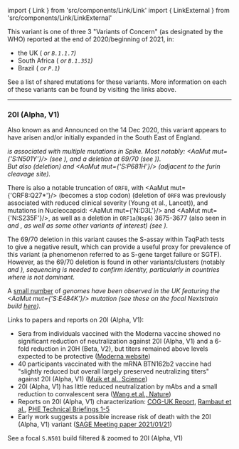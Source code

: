 import { Link } from 'src/components/Link/Link'
import { LinkExternal } from 'src/components/Link/LinkExternal'

<!-- ## Mutation Information

- <Mut mut="S:N501"/> has appeared multiple times independently: each can be associated with different accompanying mutations
- Amino-acid changes are <AaMut mut={'S:N501Y'}/> (nucleotide mutation <NucMut mut={'A23063T'}/>), <AaMut mut={'S:N501T'}/> (nucleotide mutation <NucMut mut={'A23064C'}/>), and <AaMut mut={'S:N501S'}/> (nucleotide mutation <NucMut mut={'A23064G'}/>) -->

This variant is one of three 3 "Variants of Concern" (as designated by the WHO) reported at the end of 2020/beginning of 2021, in:
- the UK (<Var name="20I (Alpha, V1)" prefix=""/> or `B.1.1.7`)
- South Africa (<Var name="20H (Beta, V2)" prefix=""/> or `B.1.351`)
- Brazil ( <Var name="20J (Gamma, V3)" prefix=""/> or `P.1`)

See a <Link href="/shared-mutations">list of shared mutations</Link> for these variants. More information on each of these variants can be found by visiting the links above.

---

### 20I (Alpha, V1)
Also known as <Lin name="B.1.1.7" /> and <Who name="Alpha" />
Announced on the 14 Dec 2020, this variant appears to have arisen and/or initially expanded in the South East of England.

<Var name="20I (Alpha, V1)"/> is associated with multiple mutations in Spike. Most notably: <AaMut mut={'S:N501Y'}/> (see <Mut name="S:N501"/>), and a deletion at 69/70 (see <Mut name="S:H69-"/>)). <br/>
But also <Mut name="S:Y144-"/> (deletion) and <AaMut mut={'S:P681H'}/> (adjacent to the furin cleavage site).

There is also a notable truncation of <code>ORF8</code>, with <AaMut mut={'ORF8:Q27*'}/> (becomes a stop codon) (deletion of <code>ORF8</code> was previously associated with reduced clinical severity (<LinkExternal href="https://www.thelancet.com/article/S0140-6736(20)31757-8/fulltext">Young et al., Lancet</LinkExternal>)), and mutations in Nucleocapsid: <AaMut mut={'N:D3L'}/> and <AaMut mut={'N:S235F'}/>, as well as a deletion in <code>ORF1a</code>(<code>Nsp6</code>) 3675-3677 (also seen in <Var name="20H (Beta, V2)" prefix=""/> and <Var name="20J (Gamma, V3)" prefix=""/>, as well as some other variants of interest) (see <Mut name="ORF1a:S3675"/>).

The 69/70 deletion in this variant causes the S-assay within TaqPath tests to give a negative result, which can provide a useful proxy for prevalence of this variant (a phenomenon referred to as S-gene target failure or SGTF). However, as the 69/70 deletion is found in other variants/clusters (notably <Var name="20A/S:439K"/> and <Mut name="S:Y453F"/>), sequencing is needed to confirm identity, particularly in countries where <Var name="20I (Alpha, V1)" prefix=""/> is not dominant. 

A [small number](https://assets.publishing.service.gov.uk/government/uploads/system/uploads/attachment_data/file/957504/Variant_of_Concern_VOC_202012_01_Technical_Briefing_5_England.pdf) of <Var name="20I (Alpha, V1)" prefix=""/> genomes have been observed in the UK featuring the <AaMut mut={'S:E484K'}/> mutation (see these on the focal <Mut name="S:E484"/> Nextstrain build [here](https://nextstrain.org/groups/neherlab/ncov/S.E484?c=gt-S_484&gt=S.484K&label=clade:20I%20%28Alpha,%20V1%29)). 

Links to papers and reports on 20I (Alpha, V1):
- Sera from individuals vaccined with the Moderna vaccine showed no significant reduction of neutralization against 20I (Alpha, V1) and a 6-fold reduction in 20H (Beta, V2), but titers remained above levels expected to be protective ([Moderna website](https://investors.modernatx.com/news-releases/news-release-details/moderna-covid-19-vaccine-retains-neutralizing-activity-against))
- 40 participants vaccinated with the mRNA BTN162b2 vaccine had "slightly reduced but overall largely preserved neutralizing titers" against 20I (Alpha, V1) ([Muik et al., Science](https://science.sciencemag.org/content/early/2021/01/28/science.abg6105.full))
- 20I (Alpha, V1) has little reduced neutralization by mAbs and a small reduction to convalescent sera ([Wang et al., Nature](https://www.nature.com/articles/s41586-021-03398-2))
- Reports on 20I (Alpha, V1) characterization: [COG-UK Report](https://www.cogconsortium.uk/news_item/update-on-new-sars-cov-2-variant-and-how-cog-uk-tracks-emerging-mutations/), [Rambaut et al.](https://virological.org/t/preliminary-genomic-characterisation-of-an-emergent-sars-cov-2-lineage-in-the-uk-defined-by-a-novel-set-of-spike-mutations/563), [PHE Technical Briefings 1-5](https://www.gov.uk/government/publications/investigation-of-novel-sars-cov-2-variant-variant-of-concern-20201201)
- Early work suggests a possible increase risk of death with the 20I (Alpha, V1) variant ([SAGE Meeting paper 2021/01/21](https://assets.publishing.service.gov.uk/government/uploads/system/uploads/attachment_data/file/955239/NERVTAG_paper_on_variant_of_concern__VOC__B.1.1.7.pdf))

See a <LinkExternal href="https://nextstrain.org/groups/neherlab/ncov/S.N501?c=gt-S_501&label=clade:20I%20%28Alpha,%20V1%29&p=grid&r=country">focal `S.N501` build filtered & zoomed to 20I (Alpha, V1)</LinkExternal>
